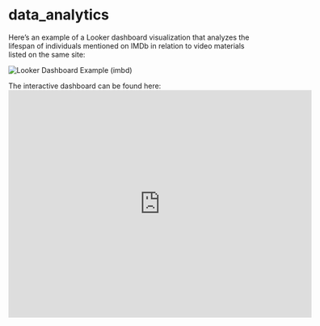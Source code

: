 # data_analytics

Here’s an example of a Looker dashboard visualization that analyzes the lifespan of individuals mentioned on IMDb in relation to video materials listed on the same site:

<img src="./Visualisations/Looker_imbd.png" alt="Looker Dashboard Example (imbd)">

The interactive dashboard can be found here: <iframe width="600" height="450" src="https://lookerstudio.google.com/embed/reporting/15deb2b7-387a-4cfd-9e1e-d1747ec0bafc/page/NFd8D" frameborder="0" style="border:0" allowfullscreen sandbox="allow-storage-access-by-user-activation allow-scripts allow-same-origin allow-popups allow-popups-to-escape-sandbox"></iframe>
